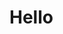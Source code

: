 # Hello


<div class="flex flex-wrap -mx-1">
    <LinkPanel 
        title="Dashboard"
        icon="https://images.articulate.com/f:jpg,b:fff,s:cover,w:340/rise/courses/1IBRlUUhuhvn2WIXcLc4kvj_7OVs--AX/wRa7CTkDEhJq_lIt.jpg"
        subtitle=" The Esper Console Homepage that provides comprehensive information about your fleet of Android devices."
        link="https://google.com" 
        footer="9 lessons · Mar 18,2022"
      />
    <LinkPanel 
        title="Provisioning methods"
        icon="https://images.articulate.com/f:jpg,b:fff,s:cover,w:340/rise/courses/1IBRlUUhuhvn2WIXcLc4kvj_7OVs--AX/wRa7CTkDEhJq_lIt.jpg"
        subtitle="Various methods you could use to enroll devices to Esper platform."
        link="https://google.com" 
        footer="9 lessons · Mar 18,2022"
      />
      <LinkPanel 
        title="Provisioning Templates"
        icon="https://images.articulate.com/f:jpg,b:fff,s:cover,w:340/rise/courses/1IBRlUUhuhvn2WIXcLc4kvj_7OVs--AX/wRa7CTkDEhJq_lIt.jpg"
        subtitle="Learn about enrolling multiple devices with a specific configuration here."
        link="https://google.com" 
        footer="9 lessons · Mar 18,2022"
      />
      <LinkPanel 
        title="Apps"
        icon="https://images.articulate.com/f:jpg,b:fff,s:cover,w:340/rise/courses/1IBRlUUhuhvn2WIXcLc4kvj_7OVs--AX/wRa7CTkDEhJq_lIt.jpg"
        subtitle="Learn about managing Enterprise and Google Play Store Applications here."
        link="https://google.com" 
        footer="9 lessons · Mar 18,2022"
      />
</div>
